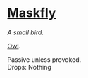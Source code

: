 # [Maskfly](https://hollowknight.wiki/w/Maskfly)

*A small bird.*

[Owl](https://5e.tools/bestiary.html#owl_xmm).

Passive unless provoked.  
Drops: Nothing  
